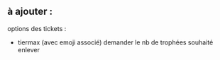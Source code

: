 ## à ajouter :
options des tickets :
- tiermax (avec emoji associé)
    demander le nb de trophées souhaité
enlever